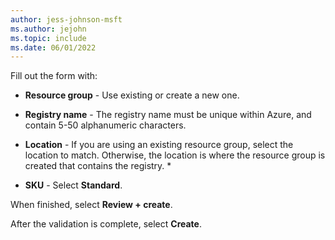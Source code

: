 ```yaml
---
author: jess-johnson-msft
ms.author: jejohn
ms.topic: include
ms.date: 06/01/2022
---
```


Fill out the form with:

* **Resource group** - Use existing or create a new one.

* **Registry name** - The registry name must be unique within Azure, and contain 5-50 alphanumeric characters. 

* **Location** - If you are using an existing resource group, select the location to match. Otherwise, the location is where the resource group is created that contains the registry. * 

* **SKU** - Select **Standard**.

When finished, select **Review + create**.

After the validation is complete, select **Create**.

